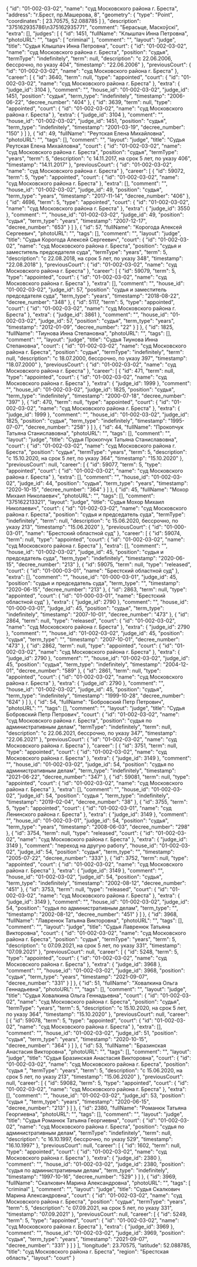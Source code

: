 {
"id": "01-002-03-02",
"name": "суд Московского района г. Бреста",
"address": "г.Брест, пр.Машерова, 8",
"geometry": {
"type": "Point",
"coordinates": [
23.70575, 52.088785
]
},
"description": "375162935786\n375162935771",
"comment": "Берасьце, Маскоўскі",
"extra": [],
"judges": [
{
"id": 1451,
"fullName": "Клышпач Инна Петровна",
"photoURL": "",
"tags": [
"criminal"
],
"comment": "",
"layout": "judge",
"title": "Судья Клышпач Инна Петровна",
"court": {
"id": "01-002-03-02",
"name": "суд Московского района г. Бреста",
"position": "судья",
"termType": "indefinitely",
"term": null,
"description": "c 22.06.2006, бессрочно, по указу 404",
"timestamp": "22.06.2006"
},
"previousCourt": {
"id": "01-002-03-02",
"name": "суд Московского района г. Бреста"
},
"career": [
{
"id": 3640,
"term": null,
"type": "appointed",
"court": {
"id": "01-002-03-02",
"name": "суд Московского района г. Бреста"
},
"extra": {
"judge_id": 3104 },
"comment": "",
"house_id": "01-002-03-02",
"judge_id": 1451,
"position": "судья",
"term_type": "indefinitely",
"timestamp": "2006-06-22",
"decree_number": "404"
}, {
"id": 3639,
"term": null,
"type": "appointed",
"court": {
"id": "01-002-03-02",
"name": "суд Московского района г. Бреста"
},
"extra": {
"judge_id": 3104 },
"comment": "",
"house_id": "01-002-03-02",
"judge_id": 1451,
"position": "судья",
"term_type": "indefinitely",
"timestamp": "2001-03-19",
"decree_number": "150"
}
]
}, {
"id": 49,
"fullName": "Реутская Елена Михайловна",
"photoURL": "",
"tags": [],
"comment": "",
"layout": "judge",
"title": "Судья Реутская Елена Михайловна",
"court": {
"id": "01-002-03-02",
"name": "суд Московского района г. Бреста",
"position": "судья",
"termType": "years",
"term": 5,
"description": "c 14.11.2017, на срок 5 лет, по указу 406",
"timestamp": "14.11.2017"
},
"previousCourt": {
"id": "01-002-03-02",
"name": "суд Московского района г. Бреста"
},
"career": [
{
"id": 59072,
"term": 5,
"type": "appointed",
"court": {
"id": "01-002-03-02",
"name": "суд Московского района г. Бреста"
},
"extra": [],
"comment": "",
"house_id": "01-002-03-02",
"judge_id": 49,
"position": "судья",
"term_type": "years",
"timestamp": "2017-11-14",
"decree_number": "406"
}, {
"id": 4696,
"term": 5,
"type": "appointed",
"court": {
"id": "01-002-03-02",
"name": "суд Московского района г. Бреста"
},
"extra": {
"judge_id": 3550 },
"comment": "",
"house_id": "01-002-03-02",
"judge_id": 49,
"position": "судья",
"term_type": "years",
"timestamp": "2007-12-17",
"decree_number": "653"
}
]
}, {
"id": 57,
"fullName": "Корогода Алексей Сергеевич",
"photoURL": "",
"tags": [],
"comment": "",
"layout": "judge",
"title": "Судья Корогода Алексей Сергеевич",
"court": {
"id": "01-002-03-02",
"name": "суд Московского района г. Бреста",
"position": "судья и заместитель председателя суда",
"termType": "years",
"term": 5,
"description": "c 22.08.2018, на срок 5 лет, по указу 348",
"timestamp": "22.08.2018"
},
"previousCourt": {
"id": "01-002-03-02",
"name": "суд Московского района г. Бреста"
},
"career": [
{
"id": 59079,
"term": 5,
"type": "appointed",
"court": {
"id": "01-002-03-02",
"name": "суд Московского района г. Бреста"
},
"extra": [],
"comment": "",
"house_id": "01-002-03-02",
"judge_id": 57,
"position": "судья и заместитель председателя суда",
"term_type": "years",
"timestamp": "2018-08-22",
"decree_number": "348"
}, {
"id": 5117,
"term": 5,
"type": "appointed",
"court": {
"id": "01-002-03-02",
"name": "суд Московского района г. Бреста"
},
"extra": {
"judge_id": 3861 },
"comment": "",
"house_id": "01-002-03-02",
"judge_id": 57,
"position": "судья",
"term_type": "years",
"timestamp": "2012-01-09",
"decree_number": "22"
}
]
}, {
"id": 1825,
"fullName": "Тиунова Инна Степановна",
"photoURL": "",
"tags": [],
"comment": "",
"layout": "judge",
"title": "Судья Тиунова Инна Степановна",
"court": {
"id": "01-002-03-02",
"name": "суд Московского района г. Бреста",
"position": "судья",
"termType": "indefinitely",
"term": null,
"description": "c 18.07.2000, бессрочно, по указу 397",
"timestamp": "18.07.2000"
},
"previousCourt": {
"id": "01-002-03-02",
"name": "суд Московского района г. Бреста"
},
"career": [
{
"id": 471,
"term": null,
"type": "appointed",
"court": {
"id": "01-002-03-02",
"name": "суд Московского района г. Бреста"
},
"extra": {
"judge_id": 1999 },
"comment": "",
"house_id": "01-002-03-02",
"judge_id": 1825,
"position": "судья",
"term_type": "indefinitely",
"timestamp": "2000-07-18",
"decree_number": "397"
}, {
"id": 470,
"term": null,
"type": "appointed",
"court": {
"id": "01-002-03-02",
"name": "суд Московского района г. Бреста"
},
"extra": {
"judge_id": 1999 },
"comment": "",
"house_id": "01-002-03-02",
"judge_id": 1825,
"position": "судья",
"term_type": "indefinitely",
"timestamp": "1995-07-07",
"decree_number": "258"
}
]
}, {
"id": 44,
"fullName": "Прокопчук Татьяна Станиславовна",
"photoURL": "",
"tags": [],
"comment": "",
"layout": "judge",
"title": "Судья Прокопчук Татьяна Станиславовна",
"court": {
"id": "01-002-03-02",
"name": "суд Московского района г. Бреста",
"position": "судья",
"termType": "years",
"term": 5,
"description": "c 15.10.2020, на срок 5 лет, по указу 364",
"timestamp": "15.10.2020"
},
"previousCourt": null,
"career": [
{
"id": 59077,
"term": 5,
"type": "appointed",
"court": {
"id": "01-002-03-02",
"name": "суд Московского района г. Бреста"
},
"extra": [],
"comment": "",
"house_id": "01-002-03-02",
"judge_id": 44,
"position": "судья",
"term_type": "years",
"timestamp": "2020-10-15",
"decree_number": "364"
}
]
}, {
"id": 45,
"fullName": "Мохор Михаил Николаевич",
"photoURL": "",
"tags": [],
"comment": "375162213321",
"layout": "judge",
"title": "Судья Мохор Михаил Николаевич",
"court": {
"id": "01-002-03-02",
"name": "суд Московского района г. Бреста",
"position": "судья и председатель суда",
"termType": "indefinitely",
"term": null,
"description": "c 15.06.2020, бессрочно, по указу 213",
"timestamp": "15.06.2020"
},
"previousCourt": {
"id": "01-000-03-01",
"name": "Брестский областной суд"
},
"career": [
{
"id": 59074,
"term": null,
"type": "appointed",
"court": {
"id": "01-002-03-02",
"name": "суд Московского района г. Бреста"
},
"extra": [],
"comment": "",
"house_id": "01-002-03-02",
"judge_id": 45,
"position": "судья и председатель суда",
"term_type": "indefinitely",
"timestamp": "2020-06-15",
"decree_number": "213"
}, {
"id": 59075,
"term": null,
"type": "released",
"court": {
"id": "01-000-03-01",
"name": "Брестский областной суд"
},
"extra": [],
"comment": "",
"house_id": "01-000-03-01",
"judge_id": 45,
"position": "судья и председатель суда",
"term_type": "",
"timestamp": "2020-06-15",
"decree_number": "213"
}, {
"id": 2863,
"term": null,
"type": "appointed",
"court": {
"id": "01-000-03-01",
"name": "Брестский областной суд"
},
"extra": {
"judge_id": 2790 },
"comment": "",
"house_id": "01-000-03-01",
"judge_id": 45,
"position": "судья",
"term_type": "indefinitely",
"timestamp": "2007-10-01",
"decree_number": "473"
}, {
"id": 2864,
"term": null,
"type": "released",
"court": {
"id": "01-002-03-02",
"name": "суд Московского района г. Бреста"
},
"extra": {
"judge_id": 2790 },
"comment": "",
"house_id": "01-002-03-02",
"judge_id": 45,
"position": "судья",
"term_type": "",
"timestamp": "2007-10-01",
"decree_number": "473"
}, {
"id": 2862,
"term": null,
"type": "appointed",
"court": {
"id": "01-002-03-02",
"name": "суд Московского района г. Бреста"
},
"extra": {
"judge_id": 2790 },
"comment": "",
"house_id": "01-002-03-02",
"judge_id": 45,
"position": "судья",
"term_type": "indefinitely",
"timestamp": "2004-12-01",
"decree_number": "589"
}, {
"id": 2861,
"term": null,
"type": "appointed",
"court": {
"id": "01-002-03-02",
"name": "суд Московского района г. Бреста"
},
"extra": {
"judge_id": 2790 },
"comment": "",
"house_id": "01-002-03-02",
"judge_id": 45,
"position": "судья",
"term_type": "indefinitely",
"timestamp": "1999-10-28",
"decree_number": "624"
}
]
}, {
"id": 54,
"fullName": "Бобровский Петр Петрович",
"photoURL": "",
"tags": [],
"comment": "",
"layout": "judge",
"title": "Судья Бобровский Петр Петрович",
"court": {
"id": "01-002-03-02",
"name": "суд Московского района г. Бреста",
"position": "судья по административным делам",
"termType": "indefinitely",
"term": null,
"description": "c 22.06.2021, бессрочно, по указу 347",
"timestamp": "22.06.2021"
},
"previousCourt": {
"id": "01-002-03-02",
"name": "суд Московского района г. Бреста"
},
"career": [
{
"id": 3751,
"term": null,
"type": "appointed",
"court": {
"id": "01-002-03-02",
"name": "суд Московского района г. Бреста"
},
"extra": {
"judge_id": 3149 },
"comment": "",
"house_id": "01-002-03-02",
"judge_id": 54,
"position": "судья по административным делам",
"term_type": "indefinitely",
"timestamp": "2021-06-22",
"decree_number": "347"
}, {
"id": 59081,
"term": null,
"type": "appointed",
"court": {
"id": "01-002-03-02",
"name": "суд Московского района г. Бреста"
},
"extra": [],
"comment": "",
"house_id": "01-002-03-02",
"judge_id": 54,
"position": "судья ",
"term_type": "indefinitely",
"timestamp": "2019-02-04",
"decree_number": "38"
}, {
"id": 3755,
"term": 5,
"type": "appointed",
"court": {
"id": "01-002-03-01",
"name": "суд Ленинского района г. Бреста"
},
"extra": {
"judge_id": 3149 },
"comment": "",
"house_id": "01-002-03-01",
"judge_id": 54,
"position": "судья",
"term_type": "years",
"timestamp": "2008-06-03",
"decree_number": "298"
}, {
"id": 3754,
"term": null,
"type": "released",
"court": {
"id": "01-002-03-02",
"name": "суд Московского района г. Бреста"
},
"extra": {
"judge_id": 3149 },
"comment": "переход на другую работу",
"house_id": "01-002-03-02",
"judge_id": 54,
"position": "судья",
"term_type": "",
"timestamp": "2005-07-22",
"decree_number": "333"
}, {
"id": 3752,
"term": null,
"type": "appointed",
"court": {
"id": "01-002-03-02",
"name": "суд Московского района г. Бреста"
},
"extra": {
"judge_id": 3149 },
"comment": "",
"house_id": "01-002-03-02",
"judge_id": 54,
"position": "судья",
"term_type": "indefinitely",
"timestamp": "2002-08-12",
"decree_number": "451"
}, {
"id": 3753,
"term": null,
"type": "released",
"court": {
"id": "01-002-03-02",
"name": "суд Московского района г. Бреста"
},
"extra": {
"judge_id": 3149 },
"comment": "",
"house_id": "01-002-03-02",
"judge_id": 54,
"position": "судья по административным делам",
"term_type": "",
"timestamp": "2002-08-12",
"decree_number": "451"
}
]
}, {
"id": 3968,
"fullName": "Лавренюк Татьяна Викторовна",
"photoURL": "",
"tags": [],
"comment": "",
"layout": "judge",
"title": "Судья Лавренюк Татьяна Викторовна",
"court": {
"id": "01-002-03-02",
"name": "суд Московского района г. Бреста",
"position": "судья",
"termType": "years",
"term": 5,
"description": "c 07.09.2021, на срок 5 лет, по указу 331",
"timestamp": "07.09.2021"
},
"previousCourt": null,
"career": [
{
"id": 5248,
"term": 5,
"type": "appointed",
"court": {
"id": "01-002-03-02",
"name": "суд Московского района г. Бреста"
},
"extra": {
"judge_id": 3968 },
"comment": "",
"house_id": "01-002-03-02",
"judge_id": 3968,
"position": "судья",
"term_type": "years",
"timestamp": "2021-09-07",
"decree_number": "331"
}
]
}, {
"id": 51,
"fullName": "Ховалкина Ольга Геннадьевна",
"photoURL": "",
"tags": [],
"comment": "",
"layout": "judge",
"title": "Судья Ховалкина Ольга Геннадьевна",
"court": {
"id": "01-002-03-02",
"name": "суд Московского района г. Бреста",
"position": "судья",
"termType": "years",
"term": 5,
"description": "c 15.10.2020, на срок 5 лет, по указу 364",
"timestamp": "15.10.2020"
},
"previousCourt": null,
"career": [
{
"id": 59078,
"term": 5,
"type": "appointed",
"court": {
"id": "01-002-03-02",
"name": "суд Московского района г. Бреста"
},
"extra": [],
"comment": "",
"house_id": "01-002-03-02",
"judge_id": 51,
"position": "судья",
"term_type": "years",
"timestamp": "2020-10-15",
"decree_number": "364"
}
]
}, {
"id": 53,
"fullName": "Бразинская Анастасия Викторовна",
"photoURL": "",
"tags": [],
"comment": "",
"layout": "judge",
"title": "Судья Бразинская Анастасия Викторовна",
"court": {
"id": "01-002-03-02",
"name": "суд Московского района г. Бреста",
"position": "судья ",
"termType": "years",
"term": 5,
"description": "c 15.06.2020, на срок 5 лет, по указу 213",
"timestamp": "15.06.2020"
},
"previousCourt": null,
"career": [
{
"id": 59082,
"term": 5,
"type": "appointed",
"court": {
"id": "01-002-03-02",
"name": "суд Московского района г. Бреста"
},
"extra": [],
"comment": "",
"house_id": "01-002-03-02",
"judge_id": 53,
"position": "судья ",
"term_type": "years",
"timestamp": "2020-06-15",
"decree_number": "213"
}
]
}, {
"id": 2380,
"fullName": "Романюк Татьяна Георгиевна",
"photoURL": "",
"tags": [],
"comment": "",
"layout": "judge",
"title": "Судья Романюк Татьяна Георгиевна",
"court": {
"id": "01-002-03-02",
"name": "суд Московского района г. Бреста",
"position": "судья по административным делам",
"termType": "indefinitely",
"term": null,
"description": "c 16.10.1997, бессрочно, по указу 529",
"timestamp": "16.10.1997"
},
"previousCourt": null,
"career": [
{
"id": 1602,
"term": null,
"type": "appointed",
"court": {
"id": "01-002-03-02",
"name": "суд Московского района г. Бреста"
},
"extra": {
"judge_id": 2380 },
"comment": "",
"house_id": "01-002-03-02",
"judge_id": 2380,
"position": "судья по административным делам",
"term_type": "indefinitely",
"timestamp": "1997-10-16",
"decree_number": "529"
}
]
}, {
"id": 3969,
"fullName": "Скалкович Марина Александровна",
"photoURL": "",
"tags": [
"criminal"
],
"comment": "",
"layout": "judge",
"title": "Судья Скалкович Марина Александровна",
"court": {
"id": "01-002-03-02",
"name": "суд Московского района г. Бреста",
"position": "судья",
"termType": "years",
"term": 5,
"description": "c 07.09.2021, на срок 5 лет, по указу 331",
"timestamp": "07.09.2021"
},
"previousCourt": null,
"career": [
{
"id": 5249,
"term": 5,
"type": "appointed",
"court": {
"id": "01-002-03-02",
"name": "суд Московского района г. Бреста"
},
"extra": {
"judge_id": 3969 },
"comment": "",
"house_id": "01-002-03-02",
"judge_id": 3969,
"position": "судья",
"term_type": "years",
"timestamp": "2021-09-07",
"decree_number": "331"
}
]
}
],
"longitude": 23.70575,
"latitude": 52.088785,
"title": "суд Московского района г. Бреста",
"region": "Брестская область",
"layout": "court"
}
